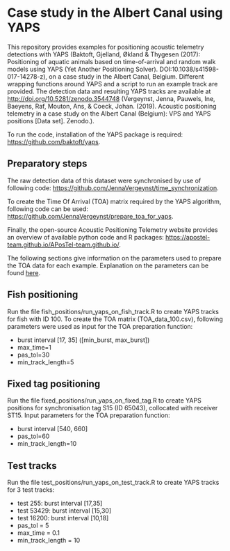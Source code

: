 # Case study in the Albert Canal using YAPS

This repository provides examples for positioning acoustic telemetry detections with YAPS (Baktoft, Gjelland, Økland & Thygesen (2017): Positioning of aquatic animals based on time-of-arrival and random walk models using YAPS (Yet Another Positioning Solver). DOI:10.1038/s41598-017-14278-z), on a case study in the Albert Canal, Belgium. Different wrapping functions around YAPS and a script to run an example track are provided. The detection data and resulting YAPS tracks are available at http://doi.org/10.5281/zenodo.3544748 (Vergeynst, Jenna, Pauwels, Ine, Baeyens, Raf, Mouton, Ans, & Coeck, Johan. (2019). Acoustic positioning telemetry in a case study on the Albert Canal (Belgium): VPS and YAPS positions [Data set]. Zenodo.).

To run the code, installation of the YAPS package is required: https://github.com/baktoft/yaps.

## Preparatory steps

The raw detection data of this dataset were synchronised by use of following code: https://github.com/JennaVergeynst/time_synchronization.

To create the Time Of Arrival (TOA) matrix required by the YAPS algorithm, following code can be used: https://github.com/JennaVergeynst/prepare_toa_for_yaps.

Finally, the open-source Acoustic Positioning Telemetry website provides an overview of available python code and R packages: https://apostel-team.github.io/APosTel-team.github.io/.

The following sections give information on the parameters used to prepare the TOA data for each example. Explanation on the parameters can be found [here](https://github.com/JennaVergeynst/prepare_toa_for_yaps/blob/master/Prepare_toa_data.py).

## Fish positioning
Run the file fish_positions/run_yaps_on_fish_track.R to create YAPS tracks for fish with ID 100. To create the TOA matrix (TOA_data_100.csv), following parameters were used as input for the TOA preparation function:
- burst interval [17, 35] ([min_burst, max_burst])
- max_time=1
- pas_tol=30
- min_track_length=5

## Fixed tag positioning
Run the file fixed_positions/run_yaps_on_fixed_tag.R to create YAPS positions for synchronisation tag S15 (ID 65043), collocated with receiver ST15. Input parameters for the TOA preparation function:
- burst interval [540, 660]
- pas_tol=60
- min_track_length=10

## Test tracks
Run the file test_positions/run_yaps_on_test_track.R to create YAPS tracks for 3 test tracks:
- test 255: burst interval [17,35]
- test 53429: burst interval [15,30]
- test 16200: burst interval [10,18]
- pas_tol = 5
- max_time = 0.1
- min_track_length = 10